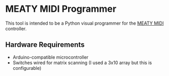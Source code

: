 # MEATY MIDI Programmer
This tool is intended to be a Python visual programmer for the [MEATY MIDI](https://www.printables.com/model/785315-usb-midi-controller-mml-meaty-midi) controller.

## Hardware Requirements
- Arduino-compatible microcontroller
- Switches wired for matrix scanning (I used a 3x10 array but this is configurable)

